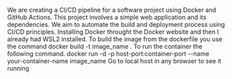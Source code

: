 We are creating a CI/CD pipeline for a software project using Docker and GitHub Actions. This project involves a simple web application and its dependencies. We aim to automate the build and deployment process using CI/CD principles.
Installing Docker throught the Docker website and then I already had WSL2 installed.
To build the image from the dockerfile you use the command 
docker build -t image_name .
To run the container the following command.
docker run -d -p host-port:container-port --name your-container-name image_name
Go to local host in any browser to see it running
